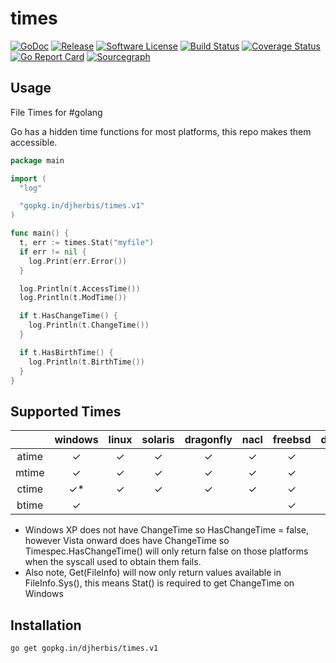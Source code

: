 times 
==========

[![GoDoc](https://godoc.org/github.com/djherbis/times?status.svg)](https://godoc.org/github.com/djherbis/times)
[![Release](https://img.shields.io/github/release/djherbis/times.svg)](https://github.com/djherbis/times/releases/latest)
[![Software License](https://img.shields.io/badge/license-MIT-brightgreen.svg)](LICENSE.txt)
[![Build Status](https://travis-ci.org/djherbis/times.svg?branch=master)](https://travis-ci.org/djherbis/times)
[![Coverage Status](https://coveralls.io/repos/djherbis/times/badge.svg?branch=master)](https://coveralls.io/r/djherbis/times?branch=master)
[![Go Report Card](https://goreportcard.com/badge/github.com/djherbis/times)](https://goreportcard.com/report/github.com/djherbis/times)
[![Sourcegraph](https://sourcegraph.com/github.com/djherbis/times/-/badge.svg)](https://sourcegraph.com/github.com/djherbis/times?badge)

Usage
------------
File Times for #golang

Go has a hidden time functions for most platforms, this repo makes them accessible.

```go
package main

import (
  "log"

  "gopkg.in/djherbis/times.v1"
)

func main() {
  t, err := times.Stat("myfile")
  if err != nil {
    log.Print(err.Error())
  }

  log.Println(t.AccessTime())
  log.Println(t.ModTime())

  if t.HasChangeTime() {
    log.Println(t.ChangeTime())
  }

  if t.HasBirthTime() {
    log.Println(t.BirthTime())
  }
}
```

Supported Times
------------
|  | windows | linux | solaris | dragonfly | nacl | freebsd | darwin | netbsd | openbsd | plan9 | js |
|:-----:|:-------:|:-----:|:-------:|:---------:|:------:|:-------:|:----:|:------:|:-------:|:-----:|:-----:|
| atime | ✓ | ✓ | ✓ | ✓ | ✓ | ✓ | ✓ | ✓ | ✓ | ✓ | ✓ |
| mtime | ✓ | ✓ | ✓ | ✓ | ✓ | ✓ | ✓ | ✓ | ✓ | ✓ | ✓ |
| ctime | ✓* | ✓ | ✓ | ✓ | ✓ | ✓ | ✓ | ✓ | ✓ |  | ✓ |
| btime | ✓ |  |  |  |  | ✓ |  ✓| ✓ |  |

* Windows XP does not have ChangeTime so HasChangeTime = false, 
however Vista onward does have ChangeTime so Timespec.HasChangeTime() will 
only return false on those platforms when the syscall used to obtain them fails.
* Also note, Get(FileInfo) will now only return values available in FileInfo.Sys(), this means Stat() is required to get ChangeTime on Windows

Installation
------------
```sh
go get gopkg.in/djherbis/times.v1
```
